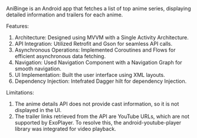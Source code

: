 AniBinge is an Android app that fetches a list of top anime series, displaying detailed information and trailers for each anime.

Features:
1. Architecture: Designed using MVVM with a Single Activity Architecture.
2. API Integration: Utilized Retrofit and Gson for seamless API calls.
3. Asynchronous Operations: Implemented Coroutines and Flows for efficient asynchronous data fetching.
4. Navigation: Used Navigation Component with a Navigation Graph for smooth navigation.
5. UI Implementation: Built the user interface using XML layouts.
6. Dependency Injection: Intefrated Dagger hilt for dependency Injection.

Limitations:
1. The anime details API does not provide cast information, so it is not displayed in the UI.
2. The trailer links retrieved from the API are YouTube URLs, which are not supported by ExoPlayer. To resolve this, the android-youtube-player library was integrated for video playback.
